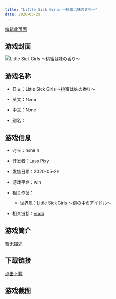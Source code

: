 ```yaml
---
title: "Little Sick Girls ～桃蜜は妹の香り～"
date: 2020-05-29
---
```

[编辑此页面](https://github.com/ACG-3/ADV3-source/blob/main/source/_posts/games/Little%20Sick%20Girls%20%EF%BD%9E%E6%A1%83%E8%9C%9C%E3%81%AF%E5%A6%B9%E3%81%AE%E9%A6%99%E3%82%8A%EF%BD%9E.md)

## 游戏封面

![Little Sick Girls ～桃蜜は妹の香り～](https%3A//pan.timero.xyz/onedrive/img_lib_001/Little%20Sick%20Girls%20%EF%BD%9E%E6%A1%83%E8%9C%9C%E3%81%AF%E5%A6%B9%E3%81%AE%E9%A6%99%E3%82%8A%EF%BD%9E_cover.avif)


## 游戏名称

- 日文：Little Sick Girls ～桃蜜は妹の香り～
- 英文：None
- 中文：None

- 别名：


## 游戏信息

- 时长：none h
- 开发者：Lass Pixy
- 发售日期：2020-05-29
- 游戏平台：win
- 相关作品：
   - 世界观：Little Sick Girls ～鏡の中のアイドル～

- 相关链接：[vndb](https://vndb.org/v28150)


## 游戏简介

暂无描述


## 下载链接

[点击下载](https://pan.timero.xyz/onedrive/adv_lib_001/Little%20Sick%20Girls%20%EF%BD%9E%E6%A1%83%E8%9C%9C%E3%81%AF%E5%A6%B9%E3%81%AE%E9%A6%99%E3%82%8A%EF%BD%9E)


## 游戏截图


